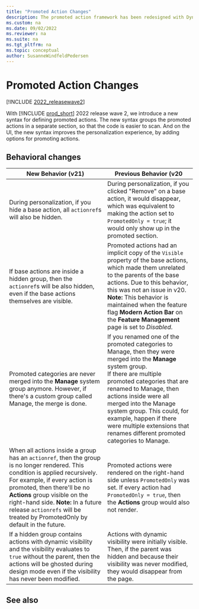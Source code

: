 ```yaml
---
title: "Promoted Action Changes"
description: The promoted action framework has been redesigned with Dynamics 365 Business Central 2022 release wave 2. 
ms.custom: na
ms.date: 09/02/2022
ms.reviewer: na
ms.suite: na
ms.tgt_pltfrm: na
ms.topic: conceptual
author: SusanneWindfeldPedersen
--- 
```


# Promoted Action Changes

[!INCLUDE [2022_releasewave2](../includes/2022_releasewave2.md)]

With [!INCLUDE [prod_short](includes/prod_short.md)] 2022 release wave 2, we introduce a new syntax for defining promoted actions. The new syntax groups the promoted actions in a separate section, so that the code is easier to scan. And on the UI, the new syntax improves the personalization experience, by adding options for promoting actions. 

## Behavioral changes 

|New Behavior (v21)| Previous Behavior (v20|
|------------------|------------------------|
|During personalization, if you hide a base action, all `actionref`s will also be hidden. | During personalization, if you clicked "Remove" on a base action, it would disappear, which was equivalent to making the action set to `PromotedOnly = true`; it would only show up in the promoted section. |
|If base actions are inside a hidden group, then the `actionref`s will be also hidden, even if the base actions themselves are visible. |Promoted actions had an implicit copy of the `Visible` property of the base actions, which made them unrelated to the parents of the base actions. Due to this behavior, this was not an issue in v20.<br>**Note:** This behavior is maintained when the feature flag **Modern Action Bar** on the **Feature Management** page is set to *Disabled*.  |
| Promoted categories are never merged into the **Manage** system group anymore. However, if there's a custom group called Manage, the merge is done.| If you renamed one of the promoted categories to Manage, then they were merged into the **Manage** system group.<br>If there are multiple promoted categories that are renamed to Manage, then actions inside were all merged into the Manage system group. This could, for example, happen if there were multiple extensions that renames different promoted categories to Manage.|
|When all actions inside a group has an `actionref`, then the group is no longer rendered. This condition is applied recursively. For example, if every action is promoted, then there'll be no **Actions** group visible on the right-hand side. **Note:** In a future release `actionrefs` will be treated by PromotedOnly by default in the future.|Promoted actions were rendered on the right-hand side unless `PromotedOnly` was set. If every action had `PromotedOnly = true`, then the **Actions** group would also not render.|
|If a hidden group contains actions with dynamic visibility and the visibility evaluates to `true` without the parent, then the actions will be ghosted during design mode even if the visibility has never been modified.| Actions with dynamic visibility were initially visible. Then, if the parent was hidden and because their visibility was never modified, they would disappear from the page.|


<!--
```al
...
area(Promoted)
        {
            // Not rendered as a split button when the feature flag is OFF
            group(Category_New) // This is a promoted action category.
            {
                Caption = 'New';
                ShowAs = SplitButton;

                actionref(TestAction1_Promoted; TestAction1)
                {
                }

                actionref(TestAction2_Promoted; TestAction2)
                {
                }
            }

            // Rendered as a split button (whether feature flag is ON or OFF)
            group(Test)
            {
                ShowAs = SplitButton;

                actionref(TestAction1_Promoted2; TestAction1)
                {
                }

                actionref(TestAction2_Promoted2; TestAction2)
                {
                }
            }
        }
```

-->

## 

## See also